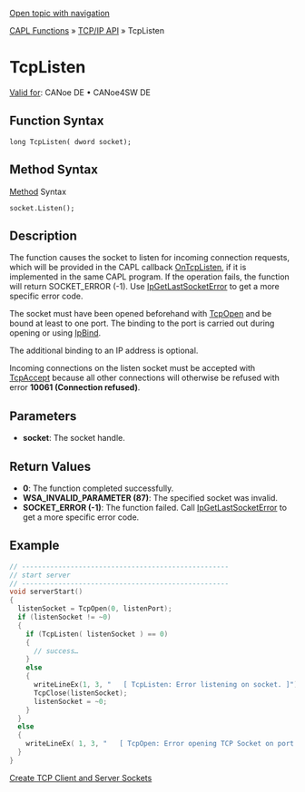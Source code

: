 [Open topic with navigation](../../../../../CANoeDEFamily.htm#Topics/CAPLFunctions/TCPIPAPI/Functions/CAPLfunctionTCPListen.md)

[CAPL Functions](../../CAPLfunctions.md) » [TCP/IP API](../CAPLfunctionsTCPIPOverview.md) » TcpListen

# TcpListen

[Valid for](../../../Shared/FeatureAvailability.md): CANoe DE • CANoe4SW DE

## Function Syntax

```
long TcpListen( dword socket);
```

## Method Syntax

[Method](../../../Shared/CAPL/General/ClassesAndObjects.md) Syntax

```
socket.Listen();
```

## Description

The function causes the socket to listen for incoming connection requests, which will be provided in the CAPL callback [OnTcpListen](../EventProcedures/CAPLfunctionTCPIPOnTcpListen.md), if it is implemented in the same CAPL program. If the operation fails, the function will return SOCKET_ERROR (-1). Use [IpGetLastSocketError](CAPLfunctionIPGetLastSocketError.md) to get a more specific error code.

The socket must have been opened beforehand with [TcpOpen](CAPLfunctionTCPOpen.md) and be bound at least to one port. The binding to the port is carried out during opening or using [IpBind](CAPLfunctionIPBind.md).

The additional binding to an IP address is optional.

Incoming connections on the listen socket must be accepted with [TcpAccept](CAPLfunctionTCPAccept.md) because all other connections will otherwise be refused with error **10061 (Connection refused)**.

## Parameters

- **socket**: The socket handle.

## Return Values

- **0**: The function completed successfully.
- **WSA_INVALID_PARAMETER (87)**: The specified socket was invalid.
- **SOCKET_ERROR (-1)**: The function failed. Call [IpGetLastSocketError](CAPLfunctionIPGetLastSocketError.md) to get a more specific error code.

## Example

```c
// ---------------------------------------------------
// start server
// ---------------------------------------------------
void serverStart()
{
  listenSocket = TcpOpen(0, listenPort);
  if (listenSocket != ~0)
  {
    if (TcpListen( listenSocket ) == 0)
    {
      // success…
    }
    else
    {
      writeLineEx(1, 3, "   [ TcpListen: Error listening on socket. ]");
      TcpClose(listenSocket);
      listenSocket = ~0;
    }
  }
  else
  {
    writeLineEx( 1, 3, "   [ TcpOpen: Error opening TCP Socket on port %d. (Error %d) ]", listenPort, IpGetLastError() );
  }
}
```

[Create TCP Client and Server Sockets](../../../Shared/CAPL/TCPIPAPI/TCPIPAPI.md)
